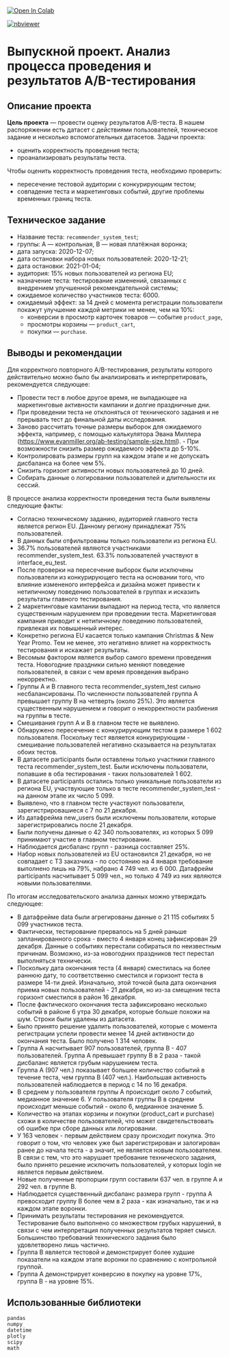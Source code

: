 <a href="https://colab.research.google.com/github/DmitryKostin/yandex-praktikum-data-analyst/blob/main/12_final_ab_test_analysis/final_ab_test_analysis.ipynb" target="_parent"><img src="https://colab.research.google.com/assets/colab-badge.svg" alt="Open In Colab"/></a>

[![nbviewer](https://raw.githubusercontent.com/jupyter/design/master/logos/Badges/nbviewer_badge.svg)](https://nbviewer.org/github/DmitryKostin/yandex-praktikum-data-analyst/blob/main/12_final_ab_test_analysis/final_ab_test_analysis.ipynb)

# Выпускной проект. Анализ процесса проведения и результатов A/B-тестирования

## Описание проекта
**Цель проекта** — провести оценку результатов A/B-теста. В нашем распоряжении есть датасет с действиями пользователей, техническое задание и несколько вспомогательных датасетов. Задачи проекта:

- оценить корректность проведения теста;
- проанализировать результаты теста.

Чтобы оценить корректность проведения теста, необходимо проверить:

- пересечение тестовой аудитории с конкурирующим тестом;
- совпадение теста и маркетинговых событий, другие проблемы временных границ теста.

## Техническое задание
- Название теста: `recommender_system_test`;
- группы: А — контрольная, B — новая платёжная воронка;
- дата запуска: 2020-12-07;
- дата остановки набора новых пользователей: 2020-12-21;
- дата остановки: 2021-01-04;
- аудитория: 15% новых пользователей из региона EU;
- назначение теста: тестирование изменений, связанных с внедрением улучшенной рекомендательной системы;
- ожидаемое количество участников теста: 6000.
- ожидаемый эффект: за 14 дней с момента регистрации пользователи покажут улучшение каждой метрики не менее, чем на 10%:
    - конверсии в просмотр карточек товаров — событие `product_page`,
    - просмотры корзины — `product_cart`,
    - покупки — `purchase`.

## Выводы и рекомендации

Для корректного повторного A/B-тестирования, результаты которого действительно можно было бы анализировать и интерпретировать, рекомендуется следующее:

- Провести тест в любое другое время, не выпадающее на маркетинговые активности кампании и долгие праздничные дни.
- При проведении теста не отклоняться от технического задания и не прерывать тест до финальной даты исследования.
- Заново рассчитать точные размеры выборок для ожидаемого эффекта, например, с помощью калькулятора Эвана Миллера (https://www.evanmiller.org/ab-testing/sample-size.html). - При возможности снизить размер ожидаемого эффекта до 5-10%.
- Контролировать размеры групп на каждом этапе и не допускать дисбаланса на более чем 5%.
- Снизить горизонт активности новых пользователей до 10 дней.
- Собирать данные о логировании пользователей и длительности их сессий.

В процессе анализа корректности проведения теста были выявлены следующие факты:

- Согласно техническому заданию, аудиторией главного теста является регион EU. Данному региону принадлежат 75% пользователей.
- В данных были отфильтрованы только пользователи из региона EU.
- 36.7% пользователей являются участниками recommender_system_test. 63.3% пользователей участвуют в interface_eu_test.
- После проверки на пересечение выборок были исключены пользователи из конкурирующего теста на основании того, что влияние измененого интерфейса и дизайна может привести к нетипичному поведению пользователей в группах и исказить результаты главного тестирования.
- 2 маркетинговые кампании выпадают на период теста, что является существенным нарушением при проведении теста. Маркетинговая кампания приводит к нетипичному поведению пользователей, привлекая их повышенный интерес.
- Конкретно региона EU касается только кампания Christmas & New Year Promo. Тем не менее, это негативно влияет на корректность тестирования и искажает результаты.
- Весомым фактором является выбор самого времени проведения теста. Новогодние праздники сильно меняют поведение пользователей, в связи с чем время проведения выбрано некорректно.
- Группы A и B главного теста recommender_system_test сильно несбалансированы. По численности пользователей группа А превышает группу B на четверть (около 25%). Это является существенным нарушением и говорит о некорректности разбиения на группы в тесте.
- Смешивания групп A и B в главном тесте не выявлено.
- Обнаружено пересечение с конкурирующим тестом в размере 1 602 пользователя. Поскольку тест является конкурирующим - смешивание пользователей негативно сказывается на результатах обоих тестов.
- В датасете participants были оставлены только участники главного теста recommender_system_test. Были исключены пользователи, попавшие в оба тестирования - таких пользователей 1 602.
- В датасете participants остались только уникальные пользователи из региона EU, участвующие только в тесте recommender_system_test - на данном этапе их число 5 099.
- Выявлено, что в главном тесте участвуют пользователи, зарегистрировашиеся с 7 по 21 декабря.
- Из датафрейма new_users были исключены пользователи, которые зарегистрировались после 21 декабря.
- Были получены данные о 42 340 пользователях, из которых 5 099 принимают участие в главном тестировании.
- Наблюдается дисбаланс групп - разница составляет 25%.
- Набор новых пользователей из EU остановился 21 декабря, но не совпадает с ТЗ заказчика - по состоянию на 4 января требование выполнено лишь на 79%, набрано 4 749 чел. из 6 000. Датафрейм participants насчитывает 5 099 чел., но только 4 749 из них являются новыми пользователями.

По итогам исследовательского анализа данных можно утверждать следующее:

- В датафрейме data были агрегированы данные о 21 115 событиях 5 099 участников теста.
- Фактически, тестирование прервалось на 5 дней раньше запланированного срока - вместо 4 января конец зафиксирован 29 декабря. Данные о событиях перестали собираться по неизвестным причинам. Возможно, из-за новогодних праздников тест перестал выполняться технически.
- Поскольку дата окончания теста (4 января) сместилась на более раннюю дату, то соответственно сместился и горизонт теста в размере 14-ти дней. Изначально, этой точкой была дата окончания приема новых пользователей - 21 декабря, но из-за смещения теста горизонт сместился в район 16 декабря.
- После фактического окончания теста зафиксировано несколько событий в районе 6 утра 30 декабря, которые больше похожи на шум. Строки были удалены из датасета.
- Было принято решение удалить пользователей, которые с момента регистрации успели провести менее 14 дней активности до окончания теста. Было получено 1 314 человек.
- Группа А насчитывает 907 пользователей, группа B - 407 пользователей. Группа A превышает группу B в 2 раза - такой дисбаланс является грубым нарушением теста.
- Группа А (907 чел.) показывает большее количество событий в течение теста, чем группа B (407 чел.). Наибольшая активность пользователей наблюдается в период с 14 по 16 декабря.
- В среднем у пользователя группы А происходит около 7 событий, медианное значение 6. У пользователя группы B в среднем происходит меньше событий - около 6, медианное значение 5.
- Количество на этапах корзины и покупки (product_cart и purchase) схожи в количестве пользователей, что может свидетельствовать об ошибке при сборе данных или логировании.
- У 163 человек - первым действием сразу происходит покупка. Это говорит о том, что человек уже был зарегистрирован и залогирован ранее до начала теста - а значит, не является новым пользователем. В связи с тем, что это нарушает требование технического задания, было принято решение исключить пользователей, у которых login не является первым действием.
- Новые полученные пропорции групп составили 637 чел. в группе А и 292 чел. в группе B.
- Наблюдается существенный дисбаланс размера групп - группа А превосходит группу B более чем в 2 раза - как изначально, так и на каждом этапе воронки.
- Принимать результаты тестирования не рекомендуется. Тестирование было выполнено со множеством грубых нарушений, в связи с чем интерпретация полученных результатов теряет смысл. Большинство требований технического задания было удовлетворено лишь частично.
- Группа B является тестовой и демонстрирует более худшие показатели на каждом этапе воронки по сравнению с контрольной группой.
- Группа А демонстрирует конверсию в покупку на уровне 17%, группа B - на уровне 15%.

## Использованные библиотеки
```
pandas 
numpy 
datetime 
plotly 
scipy 
math
```
